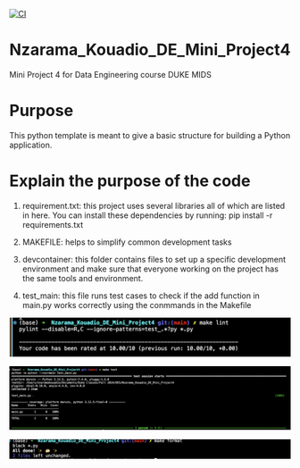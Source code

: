 [![CI](https://github.com/nogibjj/Nzarama_Kouadio_DE_Mini_Project1/actions/workflows/hello.yml/badge.svg)](https://github.com/nogibjj/Nzarama_Kouadio_DE_Mini_Project1/actions/workflows/hello.yml)

# Nzarama_Kouadio_DE_Mini_Project4
Mini Project 4 for Data Engineering course DUKE MIDS

# Purpose

This python template is meant to give a basic structure for building a Python application. 

# Explain the purpose of the code
1. requirement.txt: this project uses several libraries all of which are listed in here. You can install these dependencies by running: pip install -r requirements.txt

2. MAKEFILE: helps to simplify common development tasks

3. devcontainer: this folder contains files to set up a specific development environment and make sure that everyone working on the project has the same tools and environment. 

4. test_main: this file runs test cases to check if the add function in main.py works correctly using the conmmands in the Makefile 




![Alt Text](lint.png)

![Alt Text](test.png)

![Alt Text](format.png)